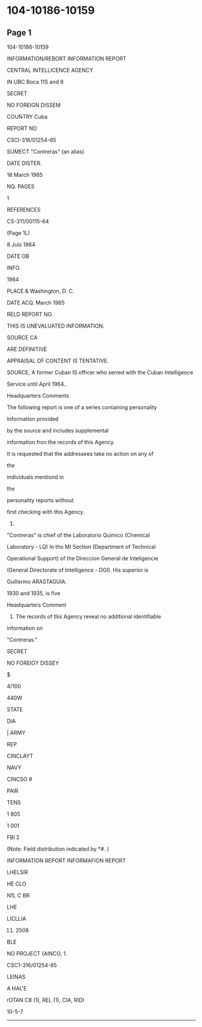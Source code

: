 # 104-10186-10159

## Page 1

104-10186-10159

INFORMATION/REBORT INFORMATION REPORT

CENTRAL INTELLICENCE AGENCY

IN UBC Boca 11S and 8

SECRET

NO FOREIGN DISSEM

COUNTRY Cuba

REPORT NO

CSCI-316/01254-65

SUMECT "Contreras" (an alias)

DATE DISTER.

18 March 1965

NQ. PAGES

1

REFERENCES

CS-311/00115-64

(Page 1L)

8 Juls 1964

DATE OB

INFO.

1964

PLACE & Washington, D. C.

DATE ACQ. March 1965

RELD REPORT NO.

THIS IS UNEVALUATED INFORMATION.

SOURCE CA

ARE DEFINITIVE

APPRAISAL OF CONTENT IS TENTATIVE.

SOURCE, A former Cuban IS officer who serred with the Cuban Intelligence

Service until April 1964..

Headquarters Comments

The following report is one of a series containing personality

Information provided

by the source and includes supplemental

information fron the records of this Agency.

It is requested that the addressees take no action on any of

the

individuals mentiond in

the

personality reports without

first checking with this Agency.

1.

"Contreras" is chief of the Laboratorio Quimico (Chemical

Laboratory - LQ) In tho MI Section (Department of Technical

Operational Support) of the Direccion General de Inteligencie

(General Directorate of Intelligence - DGI). His superior is

Guillermo ARASTAGUIA.

1930 and 1935, is five

Headquarters Comment

1. The records of tliis Agency reveal no additional identifiable

information on

"Contreras."

SECRET

NO FOREIGY DISSEY

$

4/100

440W

STATE

DIA

| ARMY

REP

CINCLAYT

NAVY

CINCSO #

PAIR

TENS

1 805

1 001

FBI 2

(Note: Field distribution indicated by *#. )

INFORMATION REPORT INFORMAFION REPORT

LHELSiR

HE CLO

N1L C BR

LHE

LICLLIA

11. 2508

BLE

NO PROJECT (AINCO, 1.

CSC1-316/01254-85

LEINAS

A HAL'E

rOTAN C8 (1), REL (1), CIA, RIDI

10-5-7

---

